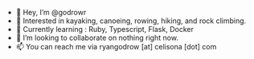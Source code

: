 - 👋 Hey, I’m @godrowr
- 👀 Interested in kayaking, canoeing, rowing, hiking, and rock climbing.
- 🌱 Currently learning : Ruby, Typescript, Flask, Docker
- 💞️ I’m looking to collaborate on nothing right now.
- 📫 You can reach me via ryangodrow [at] celisona [dot] com

<!---
godrowr/godrowr is a ✨ special ✨ repository because its `README.md` (this file) appears on your GitHub profile.
You can click the Preview link to take a look at your changes.
--->
